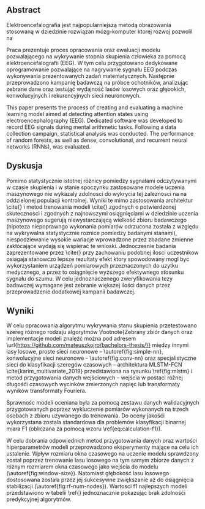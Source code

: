 ## Abstract

Elektroencefalografia jest najpopularniejszą metodą obrazowania stosowaną w dziedzinie rozwiązan mózg-komputer ktorej rozwoj pozwolil na


Praca prezentuje proces opracowania oraz ewaluacji modelu pozwalającego na wykrywanie stopnia skupienia człowieka za pomocą elektroencefalografii (EEG). W tym celu przygotowano dedykowane oprogramowanie pozwalające na nagrywanie sygnału EEG podczas wykonywania prezentowanych zadań matematycznych. Następnie przeprowadzono kampanię badawczą na próbce ochotników, analizując zebrane dane oraz testująć wydajność lasów losowych oraz głębokich, konwolucyjnych i rekurencyjnych sieci neuronowych.

This paper presents the process of creating and evaluating a machine learning model aimed at detecting attention states using electroencephalography (EEG). Dedicated software was developed to record EEG signals during mental arithmetic tasks. Following a data collection campaign, statistical analysis was conducted. The performance of random forests, as well as dense, convolutional, and recurrent neural networks (RNNs), was evaluated.

## Dyskusja

Pomimo statystycznie istotnej różnicy pomiedzy sygnałami odczytywanymi w czasie skupienia i w stanie spoczynku zastosowane modele uczenia maszynowego nie wykazaly zdolnosci do wykrycia tej zaleznosci na na oddzielonej populacji kontrolnej. Wyniki te mimo zastosowania architektur \cite{} i metod trenowania modeli \cite{} zgodnych o potwierdzonej skutecznosci i zgodnych z najnowszymi osiągnięciami w dziedzinie uczenia maszynowego sugerują niewystarczającą wielkość zbioru badawczego (hipoteza niepoprawngo wykonania pomiarów odrzucona została z względu na wykrywalna statystycznie roznice pomiedzy badanymi stanami), niespodziewanie wysokie wariacje wprowadzone przez zbadane zmienne zakłócające wydają się wspierać te wnioski. Jednoczesnie badania zaprezentowane przez \cite{} przy zachowaniu podobnej ilosci uczestnikow osiagaja stanowczo lepsze rezultaty efekt ktory spowodowany mogl byc wykorzystaniem urządzeń pomiarowych przeznaczonych do uzytku medycznego, a przez to osiągnięcie wyższego efektywnego stosunku sygnału do szumu. W celu jednoznaczenego zweryfikowania tezy badawczej wymagane jest zebranie większej ilości danych przez przeprowadzenie dodatkowej kampanii badawczej.


## Wyniki

W celu opracowania algorytmu wykrywania stanu skupienia przetestowano szereg różnego rodzaju algorytmów \footnote{Zebrany zbiór danych oraz implementacje modeli znaleźć można pod adresem \url{https://github.com/mateuszkojro/bachelors-thesis/}} między innymi lasy losowe, proste sieci neuronowe – \autoref{fig:simple-nn}, konwolucyjne sieci neuronowe - \autoref{fig:conv-nn} oraz specjalistyczne sieci do klasyfikacji szeregów czasowych – architektura MLSTM-FCN \cite{karim_multivariate_2019} przedstawiona na rysunku \ref{fig:mlstm} i metod przygotowania danych wejściowych – wejścia w postaci różnej długośći czasowych wycinków zmierzonych napięc lub transformaty wyników transformaty Fouriera.

Sprawnośc modeli oceniana była za pomocą zestawu danych walidacyjnych przygotowanych poprzez wykluczenie pomiarów wykonanych na trzech osobach z zbioru uzywanego do trenowania. Do oceny jakośći wykorzystana zostala standardowa dla problemów klasyfikacji binarnej miara F1 (obliczana za pomocą wzoru \ref{eq:calculation-f1}).

W celu dobrania odpowiednich metod przygotowania danych oraz wartości hiperparametrów modeli przeprowadzono eksperymenty mające na celu ich ustalenie. Wpływ rozmiaru okna czasowego na uczenie modelu sprawdzony został poprzez trenowanie lasu losowego na tym samym zbiorze danych z różnym rozmiarem okna czasowego jako wejścia do modelu (\autoref{fig:window-size}). Natomiast głębokość lasu losowego dostosowana została przez jej sukcesywne zwiększanie aż do osiągnięcia stabilizacji (\autoref{fig:rf-num-nodes}). Wartosci f1 najlepszych modeli przedstawiono w tabelii \ref{} jednoznacznie pokazując brak zdolnośći predykcyjnej algorytmów.